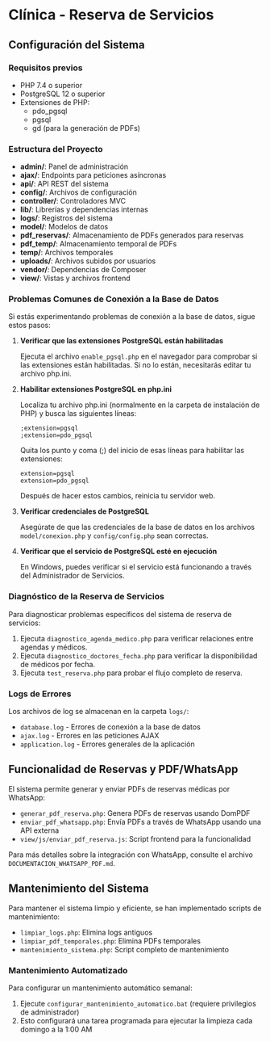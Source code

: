 # Clínica - Reserva de Servicios

## Configuración del Sistema

### Requisitos previos

- PHP 7.4 o superior
- PostgreSQL 12 o superior
- Extensiones de PHP:
  - pdo_pgsql
  - pgsql
  - gd (para la generación de PDFs)

### Estructura del Proyecto

- **admin/**: Panel de administración
- **ajax/**: Endpoints para peticiones asíncronas
- **api/**: API REST del sistema
- **config/**: Archivos de configuración
- **controller/**: Controladores MVC
- **lib/**: Librerías y dependencias internas
- **logs/**: Registros del sistema
- **model/**: Modelos de datos
- **pdf_reservas/**: Almacenamiento de PDFs generados para reservas
- **pdf_temp/**: Almacenamiento temporal de PDFs
- **temp/**: Archivos temporales
- **uploads/**: Archivos subidos por usuarios
- **vendor/**: Dependencias de Composer
- **view/**: Vistas y archivos frontend

### Problemas Comunes de Conexión a la Base de Datos

Si estás experimentando problemas de conexión a la base de datos, sigue estos pasos:

1. **Verificar que las extensiones PostgreSQL están habilitadas**

   Ejecuta el archivo `enable_pgsql.php` en el navegador para comprobar si las extensiones están habilitadas. Si no lo están, necesitarás editar tu archivo php.ini.

2. **Habilitar extensiones PostgreSQL en php.ini**

   Localiza tu archivo php.ini (normalmente en la carpeta de instalación de PHP) y busca las siguientes líneas:

   ```
   ;extension=pgsql
   ;extension=pdo_pgsql
   ```

   Quita los punto y coma (;) del inicio de esas líneas para habilitar las extensiones:

   ```
   extension=pgsql
   extension=pdo_pgsql
   ```

   Después de hacer estos cambios, reinicia tu servidor web.

3. **Verificar credenciales de PostgreSQL**

   Asegúrate de que las credenciales de la base de datos en los archivos `model/conexion.php` y `config/config.php` sean correctas.

4. **Verificar que el servicio de PostgreSQL esté en ejecución**

   En Windows, puedes verificar si el servicio está funcionando a través del Administrador de Servicios.

### Diagnóstico de la Reserva de Servicios

Para diagnosticar problemas específicos del sistema de reserva de servicios:

1. Ejecuta `diagnostico_agenda_medico.php` para verificar relaciones entre agendas y médicos.
2. Ejecuta `diagnostico_doctores_fecha.php` para verificar la disponibilidad de médicos por fecha.
3. Ejecuta `test_reserva.php` para probar el flujo completo de reserva.

### Logs de Errores

Los archivos de log se almacenan en la carpeta `logs/`:

- `database.log` - Errores de conexión a la base de datos
- `ajax.log` - Errores en las peticiones AJAX
- `application.log` - Errores generales de la aplicación

## Funcionalidad de Reservas y PDF/WhatsApp

El sistema permite generar y enviar PDFs de reservas médicas por WhatsApp:

- `generar_pdf_reserva.php`: Genera PDFs de reservas usando DomPDF
- `enviar_pdf_whatsapp.php`: Envía PDFs a través de WhatsApp usando una API externa
- `view/js/enviar_pdf_reserva.js`: Script frontend para la funcionalidad

Para más detalles sobre la integración con WhatsApp, consulte el archivo `DOCUMENTACION_WHATSAPP_PDF.md`.

## Mantenimiento del Sistema

Para mantener el sistema limpio y eficiente, se han implementado scripts de mantenimiento:

- `limpiar_logs.php`: Elimina logs antiguos
- `limpiar_pdf_temporales.php`: Elimina PDFs temporales
- `mantenimiento_sistema.php`: Script completo de mantenimiento

### Mantenimiento Automatizado

Para configurar un mantenimiento automático semanal:

1. Ejecute `configurar_mantenimiento_automatico.bat` (requiere privilegios de administrador)
2. Esto configurará una tarea programada para ejecutar la limpieza cada domingo a la 1:00 AM
